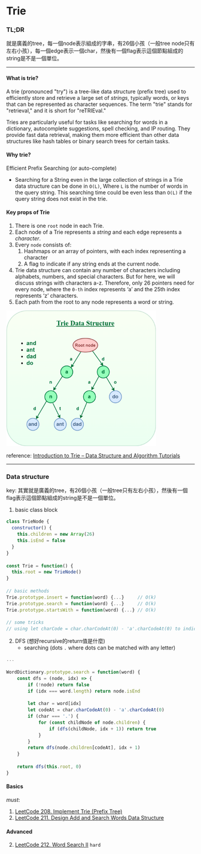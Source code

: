 # Trie
### TL;DR
就是廣義的tree，每一個node表示組成的字串，有26個小孩（一般tree node只有左右小孩），每一個edge表示一個char，然後有一個flag表示這個節點組成的string是不是一個單位。

***
#### What is trie?
A trie (pronounced "try") is a tree-like data structure (prefix tree) used to efficiently store and retrieve a large set of _strings_, typically words, or keys that can be represented as character sequences. The term "trie" stands for "retrieval," and it is short for "reTRIEval."

Tries are particularly useful for tasks like searching for words in a dictionary, autocomplete suggestions, spell checking, and IP routing. They provide fast data retrieval, making them more efficient than other data structures like hash tables or binary search trees for certain tasks.

#### Why trie?
Efficient Prefix Searching (or auto-complete)
- Searching for a String even in the large collection of strings in a Trie data structure can be done in `O(L)`, Where `L` is the number of words in the query string. This searching time could be even less than `O(L)` if the query string does not exist in the trie.


#### Key props of Trie
1. There is one `root` node in each Trie.
2. Each node of a Trie represents a _string_ and each edge represents a _character_.
3. Every `node` consists of:
   1. Hashmaps or an array of pointers, with each index representing a character
   2. A flag to indicate if any string ends at the current node.
4. Trie data structure can contain any number of characters including alphabets, numbers, and special characters. But for here, we will discuss strings with characters a-z. Therefore, only 26 pointers need for every node, where the `0-th` index represents ‘a’ and the 25th index represents ‘z’ characters.
5. Each path from the root to any node represents a word or string.

<img src="assets/img.png" alt="trie" width="400"/>

reference: [Introduction to Trie – Data Structure and Algorithm Tutorials](https://www.geeksforgeeks.org/introduction-to-trie-data-structure-and-algorithm-tutorials/)
***
### Data structure
key: 其實就是廣義的tree，有26個小孩（一般tree只有左右小孩），然後有一個flag表示這個節點組成的string是不是一個單位。
1. basic class block
```js
class TrieNode {
  constructor() {
    this.children = new Array(26)
    this.isEnd = false  
  }
}

const Trie = function() {
  this.root = new TrieNode()
}

// basic methods
Trie.prototype.insert = function(word) {...}     // O(k)
Trie.prototype.search = function(word) {...}     // O(k)
Trie.prototype.startsWith = function(word) {...} // O(k)

// some tricks
// using let charCode = char.charCodeAt(0) - 'a'.charCodeAt(0) to indicate index in child array 
```
2. DFS (想好recursive的return值是什麼)
   - searching (dots `.` where dots can be matched with any letter)
```js
...

WordDictionary.prototype.search = function(word) {
    const dfs = (node, idx) => {
        if (!node) return false
        if (idx === word.length) return node.isEnd

        let char = word[idx]
        let codeAt = char.charCodeAt(0) - 'a'.charCodeAt(0)
        if (char === '.') {
            for (const childNode of node.children) {
                if (dfs(childNode, idx + 1)) return true
            }
        } 
        return dfs(node.children[codeAt], idx + 1)
    }

    return dfs(this.root, 0)
}
```
####    Basics
*must*:
1. [LeetCode 208. Implement Trie (Prefix Tree)](https://leetcode.com/problems/implement-trie-prefix-tree/)
2. [LeetCode 211. Design Add and Search Words Data Structure](https://leetcode.com/problems/design-add-and-search-words-data-structure/)

#### Advanced
2. [LeetCode 212. Word Search II](https://leetcode.com/problems/word-search-ii/description/) ``hard``
